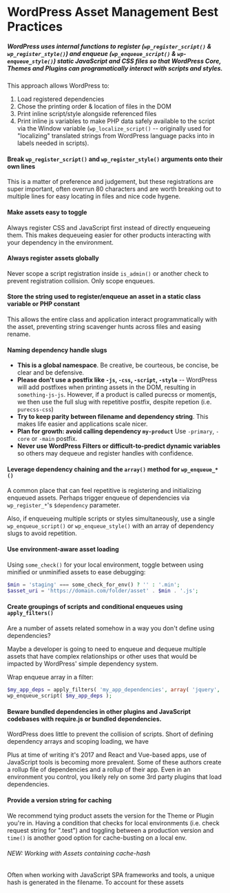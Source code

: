 # WordPress Asset Management Best Practices

##### WordPress uses internal functions to register *(`wp_register_script()` & `wp_register_style()`)* and enqueue *(`wp_enqueue_script()` & `wp-enqueue_style()`)* static JavaScript and CSS files so that WordPress Core, Themes and Plugins can **programatically interact with scripts and styles.**

This approach allows WordPress to:
  1. Load registered dependencies
  1. Chose the printing order & location of files in the DOM
  1. Print inline script/style alongside referenced files
  1. Print inline js variables to make PHP data safely available to the script via the Window variable (`wp_localize_script()` -- originally used for "localizing" translated strings from WordPress language packs into in labels needed in scripts).

#### Break `wp_register_script()` and `wp_register_style()` arguments onto their own lines

This is a matter of preference and judgement, but these registrations are super important, often overrun 80 characters and are worth breaking out to multiple lines for easy locating in files and nice code hygene.

#### Make assets easy to toggle

Always register CSS and JavaScript first instead of directly enqueueing them. This makes dequeueing easier for other products interacting with your dependency in the environment.

#### Always register assets globally

Never scope a script registration inside `is_admin()` or another check to prevent registration collision. Only scope enqueues.

#### Store the string used to register/enqueue an asset in a static class variable or PHP constant

This allows the entire class and application interact programmatically with the asset, preventing string scavenger hunts across files and easing rename.

#### Naming dependency handle slugs
* **This is a global namespace**. Be creative, be courteous, be concise, be clear and be defensive.
* **Please don't use a postfix like `-js`, `-css`, `-script`, `-style`** -- WordPress will add postfixes when printing assets in the DOM, resulting in `something-js-js`. However, if a product is called purecss or momentjs, we then use the full slug with repetitive postfix, despite repetion (i.e. `purecss-css`)
* **Try to keep parity between filename and dependency string**. This makes life easier and applications scale nicer.
* **Plan for growth: avoid calling dependency `my-product`** Use `-primary`, `-core` or `-main` postfix.
* **Never use WordPress Filters or difficult-to-predict dynamic variables** so others may dequeue and register handles with confidence.

#### Leverage dependency chaining and the `array()` method for `wp_enqueue_*()`

A common place that can feel repetitive is registering and initializing enqueued assets. Perhaps trigger enqueue of dependencies via `wp_register_*`'s `$dependency` parameter.

Also, if enqueueing multiple scripts or styles simultaneously, use a single `wp_enqueue_script()` or `wp_enqueue_style()` with an array of dependency slugs to avoid repetition.

#### Use environment-aware asset loading

Using `some_check()` for your local environment, toggle between using minified or unminified assets to ease debugging:
```php
$min = 'staging' === some_check_for_env() ? '' : '.min';
$asset_uri = 'https://domain.com/folder/asset' . $min . '.js';
```

#### Create groupings of scripts and conditional enqueues using `apply_filters()`

Are a number of assets related somehow in a way you don't define using dependencies?

Maybe a developer is going to need to enqueue and dequeue multiple assets that have complex relationships or other uses that would be impacted by WordPress' simple dependency system.

Wrap enqueue array in a filter:
```php
$my_app_deps = apply_filters( 'my_app_dependencies', array( 'jquery', 'vue', 'axios', 'localforage' ) );
wp_enqueue_script( $my_app_deps );
```

#### Beware bundled dependencies in other plugins and JavaScript codebases with require.js or bundled dependencies.
WordPress does little to prevent the collision of scripts. Short of defining dependency arrays and scoping loading, we have

Plus at time of writing it's 2017 and React and Vue-based apps, use of JavaScript tools is becoming more prevalent. Some of these authors create a rollup file of dependencies and a rollup of their app. Even in an environment you control, you likely rely on some 3rd party plugins that load dependencies.

#### Provide a version string for caching
We recommend tying product assets the version for the Theme or Plugin you're in. Having a condition that checks for local environments (i.e. check request string for ".test") and toggling between a production version and `time()` is another good option for cache-busting on a local env.

###### NEW: Working with Assets containing cache-hash
Often when working with JavaScript SPA frameworks and tools, a unique hash is generated in the filename. To account for these assets
